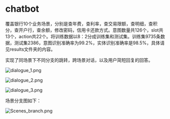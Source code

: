 # chatbot
覆盖银行10个业务场景，分别是查年费，查利率，查交易限额，查明细，查积分，查开户行，查余额，修改密码，信用卡还款方式。意图数量共126个，slot共13个，action共22个。将训练数据以8：2分成训练集和测试集。训练集9735条数据，测试集2386，意图识别准确率为99.2%，实体识别准确率是98.5%，具体请见results文件夹的内容。

实现了同场景下不同分支的跳转，跨场景对话，以及用户简短回复的回答。

![dialogue_1.png](https://s2.loli.net/2022/03/13/PNugqQizdGBH8Ey.png)

![dialogue_2.png](https://s2.loli.net/2022/03/13/T7YGWelnCajqBzI.png)

![dialogue_3.png](https://s2.loli.net/2022/03/13/aCXpZ5Mkcb1qeRr.png)

场景分支图如下：


![Scenes_branch.png](https://s2.loli.net/2022/03/13/9qejYNol6h2wzyL.png)
